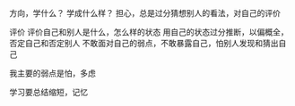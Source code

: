 方向，学什么？
学成什么样？
担心，总是过分猜想别人的看法，对自己的评价


评价
评价自己和别人是什么，怎么样的状态
用自己的状态过分推断，以偏概全，否定自己和否定别人
不敢面对自己的弱点，不敢暴露自己，怕别人发现和猜出自己


我主要的弱点是怕，多虑


学习要总结缩短，记忆